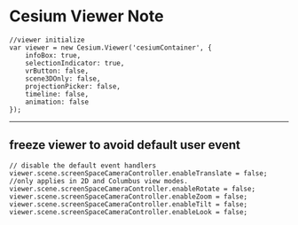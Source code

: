 # Cesium Viewer Note
	//viewer initialize
    var viewer = new Cesium.Viewer('cesiumContainer', {
        infoBox: true,
        selectionIndicator: true,
        vrButton: false,
        scene3DOnly: false,
        projectionPicker: false,
        timeline: false,
        animation: false
    });
***
## freeze viewer to avoid default user event
	// disable the default event handlers
	viewer.scene.screenSpaceCameraController.enableTranslate = false; //only applies in 2D and Columbus view modes.
	viewer.scene.screenSpaceCameraController.enableRotate = false;
	viewer.scene.screenSpaceCameraController.enableZoom = false;
	viewer.scene.screenSpaceCameraController.enableTilt = false;
	viewer.scene.screenSpaceCameraController.enableLook = false;

